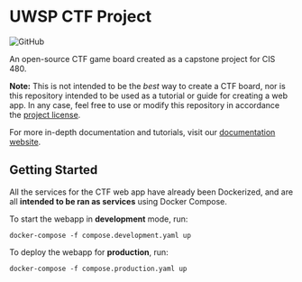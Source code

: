 # UWSP CTF Project

![GitHub](https://img.shields.io/github/license/james-minor/uwsp-ctf-project)

An open-source CTF game board created as a capstone project for CIS 480.

**Note:** This is not intended to be the *best* way to create a CTF board, nor is this repository intended to be used
as a tutorial or guide for creating a web app. In any case, feel free to use or modify this repository in accordance
the [project license](https://github.com/james-minor/uwsp-ctf-project/blob/master/LICENSE).

For more in-depth documentation and tutorials, visit our 
[documentation website](https://james-minor.github.io/uwsp-ctf-project/).

## Getting Started

All the services for the CTF web app have already been Dockerized, and
are all **intended to be ran as services** using Docker Compose.

To start the webapp in **development** mode, run:
```shell
docker-compose -f compose.development.yaml up
```

To deploy the webapp for **production**, run:
```shell
docker-compose -f compose.production.yaml up
```

